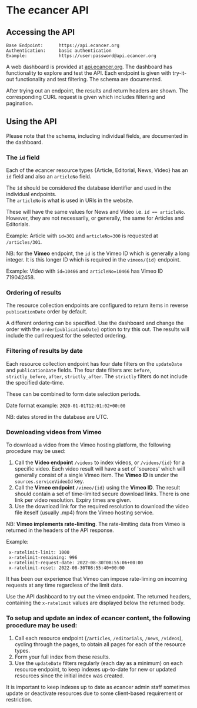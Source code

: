 # The *e*cancer API

## Accessing the API

~~~
Base Endpoint:      https://api.ecancer.org
Authentication:     basic authentication
Example:            https://user:password@api.ecancer.org
~~~

A web dashboard is provided at [api.ecancer.org](https://api.ecancer.org).
The dashboard has functionality to explore and test the API.
Each endpoint is given with try-it-out functionality and test filtering.
The schema are documented.

After trying out an endpoint, the results and return headers are shown.
The corresponding CURL request is given which includes filtering and pagination.


## Using the API

Please note that the schema, including individual fields, are documented in the dashboard.

### The `id` field

Each of the *e*cancer resource types {Article, Editorial, News, Video} has an `id` field
and also an `articleNo` field.

The `id` should be considered the database identifier and used in the individual endpoints.   
The `articleNo` is what is used in URIs in the website.  

These will have the same values for News and Video i.e. `id == articleNo`.  
However, they are not necessarily, or generally, the same for Articles and Editorials.

Example: Article with `id=301` and `articleNo=300` is requested at `/articles/301`.

NB: for the **Vimeo** endpoint, the `id` is the Vimeo ID which is generally a long integer.
It is this longer ID which is required in the `vimeos/{id}` endpoint.

Example: Video with `id=10466` and `articleNo=10466` has Vimeo ID 719042458.


### Ordering of results

The resource collection endpoints are configured to return items in
reverse `publicationDate` order by default.

A different ordering can be specified. Use the dashboard and change the order
with the `order[publicationDate]` option to try this out.
The results will include the curl request for the selected ordering.

### Filtering of results by date

Each resource collection endpoint has four date filters on the `updateDate` and
`publicationDate` fields. The four date filters are: `before`, `strictly_before`,
`after`, `strictly_after`. 
The `strictly` filters do not include the specified date-time.

These can be combined to form date selection periods.

Date format example: `2020-01-01T12:01:02+00:00`

NB: dates stored in the database are UTC.

### Downloading videos from Vimeo

To download a video from the Vimeo hosting platform, the following procedure
may be used:

1. Call the **Video endpoint** `/videos` to index videos, 
or `/videos/{id}` for a specific video. Each video result will have
a set of 'sources' which will generally consist of a single Vimeo item.
The **Vimeo ID** is under the `sources.serviceVideoId` key.
2. Call the **Vimeo endpoint** `/vimeo/{id}` using the **Vimeo ID**.
The result should contain a set of time-limited secure download links. 
There is one link per video resolution. Expiry times are given.
3. Use the download link for the required resolution to download the video
file iteself (usually .mp4) from the Vimeo hosting service.

NB: **Vimeo implements rate-limiting**.
The rate-limiting data from Vimeo is returned in the headers of the API response.  

Example:
~~~
 x-ratelimit-limit: 1000 
 x-ratelimit-remaining: 996 
 x-ratelimit-request-date: 2022-08-30T08:55:06+00:00 
 x-ratelimit-reset: 2022-08-30T08:55:40+00:00 
~~~

It has been our experience that Vimeo can impose rate-liming on incoming requests at any
time regardless of the limit data.

Use the API dashboard to try out the vimeo endpoint. The returned
headers, containing the `x-ratelimit` values are displayed below the returned body.

### To setup and update an index of *e*cancer content, the following procedure may be used:

1. Call each resource endpoint (`/articles`, `/editorials`, `/news`, `/videos`), 
cycling through the pages, to obtain all pages for each of the resource types.
2. Form your full index from these results.
3. Use the `updateDate` filters regularly (each day as a minimum) 
on each resource endpoint, to keep indexes up-to-date for new or updated resources
since the initial index was created.

It is important to keep indexes up to date as *e*cancer admin staff sometimes update 
or deactivate resources due to some client-based requirement or restriction.

